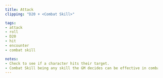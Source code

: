 ```yaml
---
title: Attack
clipping: "D20 + <Combat Skill>"

tags:
- attack
- roll
- D20
- hit
- encounter
- combat skill

notes: 
- Check to see if a character hits their target.
- Combat Skill being any skill the GM decides can be effective in combat.
---
```

